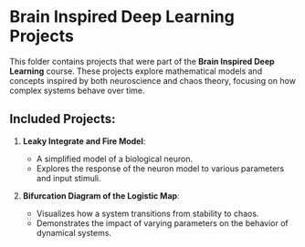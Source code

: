 # Brain Inspired Deep Learning Projects

This folder contains projects that were part of the **Brain Inspired Deep Learning** course. These projects explore mathematical models and concepts inspired by both neuroscience and chaos theory, focusing on how complex systems behave over time.

## Included Projects:
1. **Leaky Integrate and Fire Model**:
   - A simplified model of a biological neuron.
   - Explores the response of the neuron model to various parameters and input stimuli.

2. **Bifurcation Diagram of the Logistic Map**:
   - Visualizes how a system transitions from stability to chaos.
   - Demonstrates the impact of varying parameters on the behavior of dynamical systems.